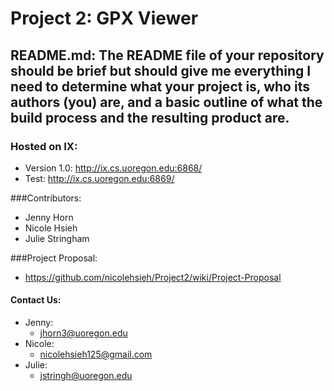 # Project 2: GPX Viewer 

## README.md: The README file of your repository should be brief but should give me everything I need to determine what your project is, who its authors (you) are, and a basic outline of what the build process and the resulting product are.


### Hosted on IX:
- Version 1.0: http://ix.cs.uoregon.edu:6868/ <br>
- Test: http://ix.cs.uoregon.edu:6869/ <br>


###Contributors:

- Jenny Horn
- Nicole Hsieh
- Julie Stringham


###Project Proposal: 
- https://github.com/nicolehsieh/Project2/wiki/Project-Proposal

#### Contact Us:

* Jenny:
  * jhorn3@uoregon.edu
* Nicole: 
  * nicolehsieh125@gmail.com
* Julie: 
  * jstringh@uoregon.edu
